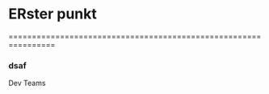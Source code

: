 <!-- .slide: data-background-image="01/monorepo.png" -->


# ERster punkt


================================================================


### dsaf
 
Dev Teams   
